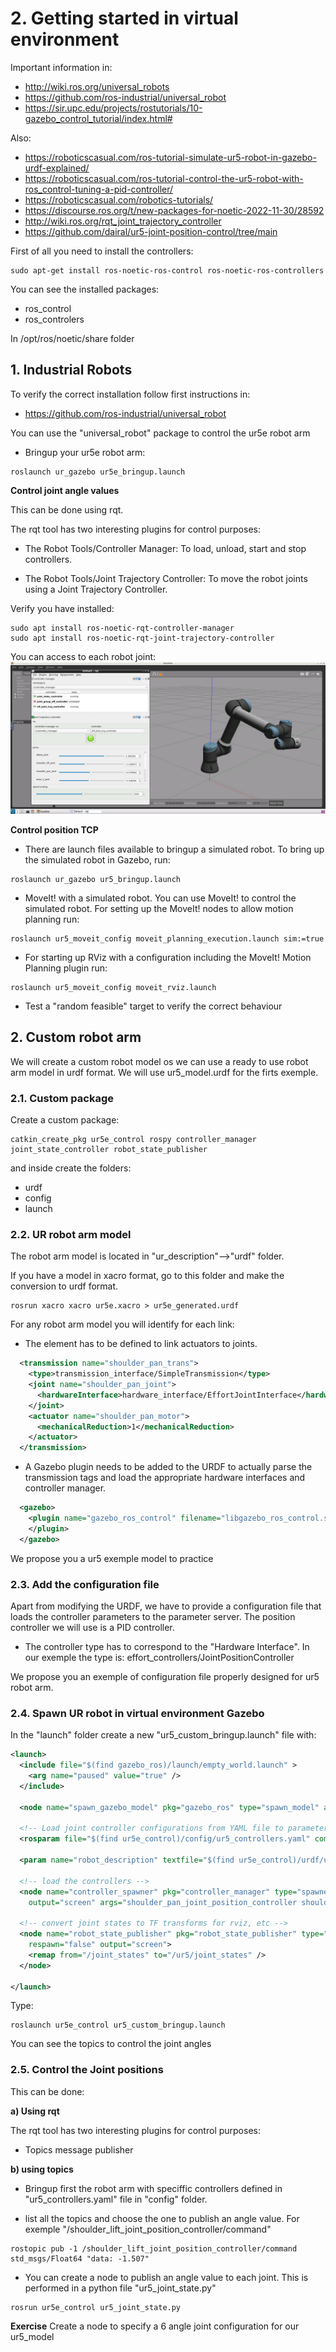 # **2. Getting started in virtual environment**

Important information in:

- http://wiki.ros.org/universal_robots
- https://github.com/ros-industrial/universal_robot
- https://sir.upc.edu/projects/rostutorials/10-gazebo_control_tutorial/index.html#

Also:
- https://roboticscasual.com/ros-tutorial-simulate-ur5-robot-in-gazebo-urdf-explained/
- https://roboticscasual.com/ros-tutorial-control-the-ur5-robot-with-ros_control-tuning-a-pid-controller/
- https://roboticscasual.com/robotics-tutorials/
- https://discourse.ros.org/t/new-packages-for-noetic-2022-11-30/28592
- http://wiki.ros.org/rqt_joint_trajectory_controller
- https://github.com/dairal/ur5-joint-position-control/tree/main

First of all you need to install the controllers:
```shell
sudo apt-get install ros-noetic-ros-control ros-noetic-ros-controllers
```
You can see the installed packages:
- ros_control
- ros_controlers

In /opt/ros/noetic/share folder

## **1. Industrial Robots**

To verify the correct installation follow first instructions in:
- https://github.com/ros-industrial/universal_robot

You can use the "universal_robot" package to control the ur5e robot arm

- Bringup your ur5e robot arm:
```shell
roslaunch ur_gazebo ur5e_bringup.launch
```
**Control joint angle values**

This can be done using rqt.

The rqt tool has two interesting plugins for control purposes:

- The Robot Tools/Controller Manager: To load, unload, start and stop controllers.

- The Robot Tools/Joint Trajectory Controller: To move the robot joints using a Joint Trajectory Controller.

Verify you have installed:
```shell 
sudo apt install ros-noetic-rqt-controller-manager
sudo apt install ros-noetic-rqt-joint-trajectory-controller
```
You can access to each robot joint:
![](./Images/02_getting_started_sw/1_rqt_ur5e.png)

**Control position TCP**

- There are launch files available to bringup a simulated robot. To bring up the simulated robot in Gazebo, run:
```shell
roslaunch ur_gazebo ur5_bringup.launch
```
- MoveIt! with a simulated robot. You can use MoveIt! to control the simulated robot. For setting up the MoveIt! nodes to allow motion planning run:
```shell
roslaunch ur5_moveit_config moveit_planning_execution.launch sim:=true
```

- For starting up RViz with a configuration including the MoveIt! Motion Planning plugin run:
```shell
roslaunch ur5_moveit_config moveit_rviz.launch
```
- Test a "random feasible" target to verify the correct behaviour


## **2. Custom robot arm**

We will create a custom robot model os we can use a ready to use robot arm model in urdf format. We will use ur5_model.urdf for the firts exemple.

### **2.1. Custom package**

Create a custom package:
```shell
catkin_create_pkg ur5e_control rospy controller_manager joint_state_controller robot_state_publisher
```
and inside create the folders:
- urdf
- config
- launch

### **2.2. UR robot arm model**

The robot arm model is located in "ur_description"-->"urdf" folder. 

If you have a model in xacro format, go to this folder and make the conversion to urdf format.

```shell
rosrun xacro xacro ur5e.xacro > ur5e_generated.urdf
```
For any robot arm model you will identify for each link:
- The <transmission> element has to be defined to link actuators to joints. 
```xml
  <transmission name="shoulder_pan_trans">
    <type>transmission_interface/SimpleTransmission</type>
    <joint name="shoulder_pan_joint">
      <hardwareInterface>hardware_interface/EffortJointInterface</hardwareInterface>
    </joint>
    <actuator name="shoulder_pan_motor">
      <mechanicalReduction>1</mechanicalReduction>
    </actuator>
  </transmission>
```
- A Gazebo plugin needs to be added to the URDF to actually parse the transmission tags and load the appropriate hardware interfaces and controller manager.
```xml
  <gazebo>
    <plugin name="gazebo_ros_control" filename="libgazebo_ros_control.so">
    </plugin>
  </gazebo>
```
We propose you a ur5 exemple model to practice

### **2.3. Add the configuration file**
Apart from modifying the URDF, we have to provide a configuration file that loads the controller parameters to the parameter server. The position controller we will use is a PID controller.
- The controller type has to correspond to the "Hardware Interface". In our exemple the type is: effort_controllers/JointPositionController

We propose you an exemple of configuration file properly designed for ur5 robot arm.

### **2.4. Spawn UR robot in virtual environment Gazebo**
In the "launch" folder create a new "ur5_custom_bringup.launch" file with:
```xml
<launch>
  <include file="$(find gazebo_ros)/launch/empty_world.launch" >
    <arg name="paused" value="true" />
  </include>

  <node name="spawn_gazebo_model" pkg="gazebo_ros" type="spawn_model" args="-file $(find ur5e_control)/urdf/ur5_model.urdf -urdf -x 0 -y 0 -z 0.1 -model ur5 -J shoulder_lift_joint -0.5 -J elbow_joint 0.5" />

  <!-- Load joint controller configurations from YAML file to parameter server -->
  <rosparam file="$(find ur5e_control)/config/ur5_controllers.yaml" command="load"/>

  <param name="robot_description" textfile="$(find ur5e_control)/urdf/ur5_model_.urdf"/>
  
  <!-- load the controllers -->
  <node name="controller_spawner" pkg="controller_manager" type="spawner" respawn="false"
    output="screen" args="shoulder_pan_joint_position_controller shoulder_lift_joint_position_controller elbow_joint_position_controller wrist_1_joint_position_controller wrist_2_joint_position_controller wrist_3_joint_position_controller joint_state_controller"/>

  <!-- convert joint states to TF transforms for rviz, etc -->
  <node name="robot_state_publisher" pkg="robot_state_publisher" type="robot_state_publisher"
    respawn="false" output="screen">
    <remap from="/joint_states" to="/ur5/joint_states" />
  </node>

</launch>
```
Type:
```shell
roslaunch ur5e_control ur5_custom_bringup.launch
```

You can see the topics to control the joint angles

### **2.5. Control the Joint positions**

This can be done:

**a) Using rqt**

The rqt tool has two interesting plugins for control purposes:

- Topics message publisher


**b) using topics**

- Bringup first the robot arm with speciffic controllers defined in "ur5_controllers.yaml" file in "config" folder. 

- list all the topics and choose the one to publish an angle value. For exemple "/shoulder_lift_joint_position_controller/command"
```shell
rostopic pub -1 /shoulder_lift_joint_position_controller/command std_msgs/Float64 "data: -1.507"
```
- You can create a node to publish an angle value to each joint. This is performed in a python file "ur5_joint_state.py"
```shell
rosrun ur5e_control ur5_joint_state.py
```

**Exercise**
Create a node to specify a 6 angle joint configuration for our ur5_model 

